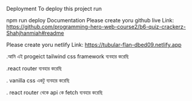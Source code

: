 Deployment
To deploy this project run

  npm run deploy
Documentation
Please create yoru github live Link: https://github.com/programming-hero-web-course2/b6-quiz-crackerz-Shahjhanmiah#readme

Please create yoru netlify Link: https://tubular-flan-dbed09.netlify.app

.আমি এই progeict tailwind css framework ব্যবহার করেছি

.react router ব্যবহার করেছি

. vanilla css একটু ব্যবহার করেছি

. react router থেকে api কে fetch ব্যবহার করেছি